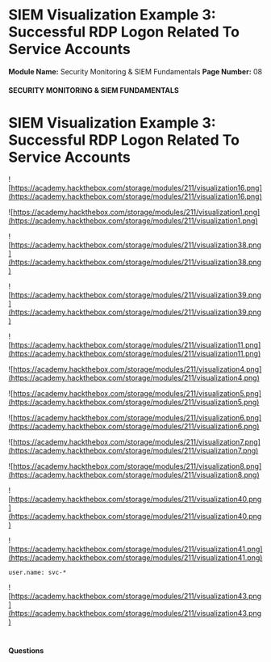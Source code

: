 <!--
 // Platform: Academy
// URL: https://academy.hackthebox.com/module/211/section/2275
// Platform Version: V1
// Module ID: 211
// Module Name: Security Monitoring & SIEM Fundamentals
// Module Difficulty: Easy
// Section ID: 2275
// Section Title: SIEM Visualization Example 3: Successful RDP Logon Related To Service Accounts
// Page Title: Security Monitoring & SIEM Fundamentals
// Page Number: 08
-->

# SIEM Visualization Example 3: Successful RDP Logon Related To Service Accounts

**Module Name:** Security Monitoring & SIEM Fundamentals **Page Number:** 08

#### SECURITY MONITORING & SIEM FUNDAMENTALS

# SIEM Visualization Example 3: Successful RDP Logon Related To Service Accounts

![https://academy.hackthebox.com/storage/modules/211/visualization16.png](https://academy.hackthebox.com/storage/modules/211/visualization16.png)

![https://academy.hackthebox.com/storage/modules/211/visualization1.png](https://academy.hackthebox.com/storage/modules/211/visualization1.png)

![https://academy.hackthebox.com/storage/modules/211/visualization38.png](https://academy.hackthebox.com/storage/modules/211/visualization38.png)

![https://academy.hackthebox.com/storage/modules/211/visualization39.png](https://academy.hackthebox.com/storage/modules/211/visualization39.png)

![https://academy.hackthebox.com/storage/modules/211/visualization11.png](https://academy.hackthebox.com/storage/modules/211/visualization11.png)

![https://academy.hackthebox.com/storage/modules/211/visualization4.png](https://academy.hackthebox.com/storage/modules/211/visualization4.png)

![https://academy.hackthebox.com/storage/modules/211/visualization5.png](https://academy.hackthebox.com/storage/modules/211/visualization5.png)

![https://academy.hackthebox.com/storage/modules/211/visualization6.png](https://academy.hackthebox.com/storage/modules/211/visualization6.png)

![https://academy.hackthebox.com/storage/modules/211/visualization7.png](https://academy.hackthebox.com/storage/modules/211/visualization7.png)

![https://academy.hackthebox.com/storage/modules/211/visualization8.png](https://academy.hackthebox.com/storage/modules/211/visualization8.png)

![https://academy.hackthebox.com/storage/modules/211/visualization40.png](https://academy.hackthebox.com/storage/modules/211/visualization40.png)

![https://academy.hackthebox.com/storage/modules/211/visualization41.png](https://academy.hackthebox.com/storage/modules/211/visualization41.png)

``` shell-session
user.name: svc-*
```

![https://academy.hackthebox.com/storage/modules/211/visualization43.png](https://academy.hackthebox.com/storage/modules/211/visualization43.png)

# 

# 

#### Questions

####